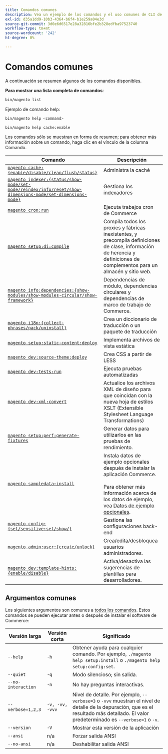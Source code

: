 ```yaml
---
title: Comandos comunes
description: Vea un ejemplo de los comandos y el uso comunes de CLI de Commerce.
exl-id: d35a1dd9-10b3-4364-b6f4-b1e259a04e3d
source-git-commit: 3d0e6d6517e28a32816bfe2b328edfba97523740
workflow-type: tm+mt
source-wordcount: '242'
ht-degree: 0%

---
```


# Comandos comunes

A continuación se resumen algunos de los comandos disponibles.

**Para mostrar una lista completa de comandos**:

```bash
bin/magento list
```

Ejemplo de comando help:

```bash
bin/magento help <command>
```

```bash
bin/magento help cache:enable
```

Los comandos sólo se muestran en forma de resumen; para obtener más información sobre un comando, haga clic en el vínculo de la columna Comando.

| Comando | Descripción |
|--- |--- |
| [`magento cache:{enable/disable/clean/flush/status}`](../cli/manage-cache.md) | Administra la caché |
| [`magento indexer:{status/show-mode/set-mode/reindex/info/reset/show-dimensions-mode/set-dimensions-mode}`](../cli/manage-indexers.md) | Gestiona los indexadores |
| [`magento cron:run`](../cli/configure-cron-jobs.md) | Ejecuta trabajos cron de Commerce |
| [`magento setup:di:compile`](../cli/code-compiler.md) | Compila todos los proxies y fábricas inexistentes, y precompila definiciones de clase, información de herencia y definiciones de complementos para un almacén y sitio web. |
| [`magento info:dependencies:{show-modules/show-modules-circular/show-framework}`](../cli/dependency-reports.md) | Dependencias de módulo, dependencias circulares y dependencias de marco de trabajo de Commerce. |
| [`magento i18n:{collect-phrases/pack/uninstall}`](../cli/localization.md) | Crea un diccionario de traducción o un paquete de traducción |
| [`magento setup:static-content:deploy`](../cli/static-view-file-deployment.md) | Implementa archivos de vista estática |
| [`magento dev:source-theme:deploy`](../cli/create-symlinks.md) | Crea CSS a partir de LESS |
| [`magento dev:tests:run`](../cli/unit-tests.md) | Ejecuta pruebas automatizadas |
| [`magento dev:xml:convert`](../cli/convert-layout-files.md) | Actualice los archivos XML de diseño para que coincidan con la nueva hoja de estilos XSLT (Extensible Stylesheet Language Transformations) |
| [`magento setup:perf:generate-fixtures`](../cli/generate-data.md) | Generar datos para utilizarlos en las pruebas de rendimiento. |
| [`magento sampledata:install`](../../installation/sample-data/overview.md) | Instala datos de ejemplo opcionales después de instalar la aplicación Commerce.<br><br>Para obtener más información acerca de los datos de ejemplo, vea [Datos de ejemplo opcionales](../../installation/sample-data/overview.md). |
| [`magento config:{set/sensitive:set/show/}`](../cli/set-configuration-values.md) | Gestiona las configuraciones back-end |
| [`magento admin:user:{create/unlock}`](../../installation/tutorials/admin.md#create-edit-or-unloack-an-administrator-account) | Crea/edita/desbloquea usuarios administradores. |
| [`magento dev:template-hints:{enable/disable}`](https://developer.adobe.com/commerce/frontend-core/guide/themes/debug/) | Activa/desactiva las sugerencias de plantillas para desarrolladores. |

## Argumentos comunes

Los siguientes argumentos son comunes a [todos los comandos](/help/tools/reference/commerce-on-premises.md). Estos comandos se pueden ejecutar antes o después de instalar el software de Commerce:

| Versión larga | Versión corta | Significado |
|--- |--- |--- |
| `--help` | `-h` | Obtener ayuda para cualquier comando. Por ejemplo, `./magento help setup:install` o `./magento help setup:config:set`. |
| `--quiet` | `-q` | Modo silencioso; sin salida. |
| `--no-interaction` | `-n` | No hay preguntas interactivas. |
| `--verbose=1,2,3` | `-v, -vv, -vvv` | Nivel de detalle. Por ejemplo, `--verbose=3` o `-vvv` muestran el nivel de detalle de la depuración, que es el resultado más detallado. El valor predeterminado es `--verbose=1` o `-v`. |
| `--version` | `-V` | Mostrar esta versión de la aplicación |
| `--ansi` | n/a | Forzar salida ANSI |
| `--no-ansi` | n/a | Deshabilitar salida ANSI |
